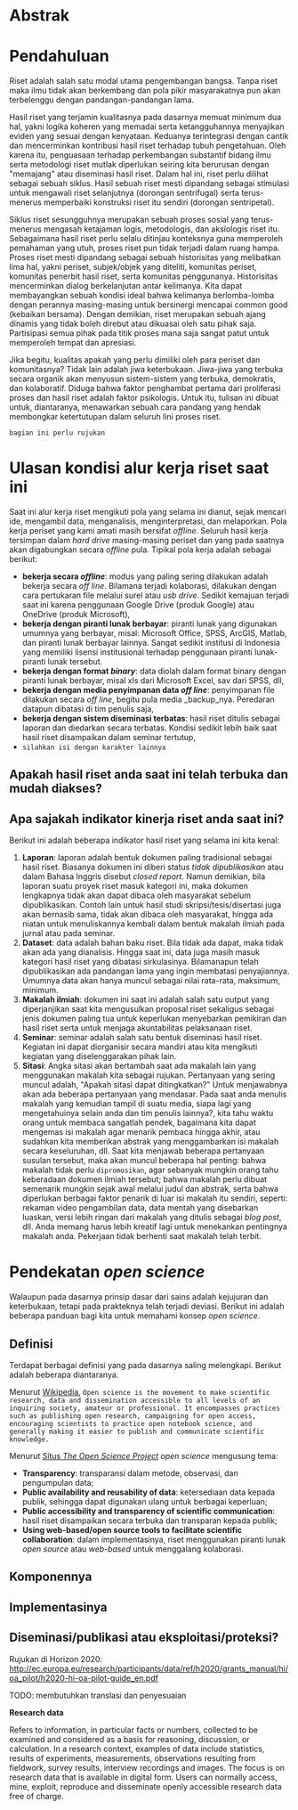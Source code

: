 # Abstrak 




# Pendahuluan

Riset adalah salah satu modal utama pengembangan bangsa. Tanpa riset maka ilmu tidak akan berkembang dan pola pikir masyarakatnya pun akan terbelenggu dengan pandangan-pandangan lama.

Hasil riset yang terjamin kualitasnya pada dasarnya memuat minimum dua
hal, yakni logika koheren yang memadai serta ketangguhannya menyajikan
eviden yang sesuai dengan kenyataan. Keduanya terintegrasi dengan
cantik dan mencerminkan kontribusi hasil riset terhadap tubuh
pengetahuan. Oleh karena itu, penguasaan terhadap perkembangan
substantif bidang ilmu serta metodologi riset mutlak diperlukan
seiring kita berurusan dengan "memajang" atau diseminasi hasil riset.
Dalam hal ini, riset perlu dilihat sebagai sebuah siklus. Hasil sebuah
riset mesti dipandang sebagai stimulasi untuk mengawali riset
selanjutnya (dorongan sentrifugal) serta terus-menerus memperbaiki
konstruksi riset itu sendiri (dorongan sentripetal).

Siklus riset sesungguhnya merupakan sebuah proses sosial yang
terus-menerus mengasah ketajaman logis, metodologis, dan aksiologis
riset itu. Sebagaimana hasil riset perlu selalu ditinjau konteksnya
guna memperoleh pemahaman yang utuh, proses riset pun tidak terjadi
dalam ruang hampa. Proses riset mesti dipandang sebagai sebuah
historisitas yang melibatkan lima hal, yakni periset, subjek/objek
yang diteliti, komunitas periset, komunitas penerbit hasil riset,
serta komunitas penggunanya. Historisitas mencerminkan dialog
berkelanjutan antar kelimanya. Kita dapat membayangkan sebuah kondisi
ideal bahwa kelimanya berlomba-lomba dengan perannya masing-masing
untuk bersinergi mencapai common good (kebaikan bersama). Dengan
demikian, riset merupakan sebuah ajang dinamis yang tidak boleh
direbut atau dikuasai oleh satu pihak saja. Partisipasi semua pihak
pada titik proses mana saja sangat patut untuk memperoleh tempat dan
apresiasi.

Jika begitu, kualitas apakah yang perlu dimiliki oleh para periset dan
komunitasnya? Tidak lain adalah jiwa keterbukaan. Jiwa-jiwa yang
terbuka secara organik akan menyusun sistem-sistem yang terbuka,
demokratis, dan kolaboratif. Diduga bahwa faktor penghambat pertama
dari proliferasi proses dan hasil riset adalah faktor psikologis.
Untuk itu, tulisan ini dibuat untuk, diantaranya, menawarkan sebuah
cara pandang yang hendak membongkar ketertutupan dalam seluruh lini
proses riset.

`bagian ini perlu rujukan`

# Ulasan kondisi alur kerja riset saat ini

Saat ini alur kerja riset mengikuti pola yang selama ini dianut, sejak mencari ide, mengambil data, menganalisis, menginterpretasi, dan melaporkan. Pola kerja periset yang kami amati masih bersifat _offline_. Seluruh hasil kerja tersimpan dalam _hard drive_ masing-masing periset dan yang pada saatnya akan digabungkan secara _offline_ pula.  Tipikal pola kerja adalah sebagai berikut:

* **bekerja secara _offline_**: modus yang paling sering dilakukan adalah bekerja secara _off line_. Bilamana terjadi kolaborasi, dilakukan dengan cara pertukaran file melalui surel atau _usb drive_. Sedikit kemajuan terjadi saat ini karena penggunaan Google Drive (produk Google) atau OneDrive (produk Microsoft),
* **bekerja dengan piranti lunak berbayar**: piranti lunak yang digunakan umumnya yang berbayar, misal: Microsoft Office, SPSS, ArcGIS, Matlab, dan piranti lunak berbayar lainnya. Sangat sedikit institusi di Indonesia yang memiliki lisensi institusional terhadap penggunaan piranti lunak-piranti lunak tersebut.
* **bekerja dengan format _binary_**: data diolah dalam format binary dengan piranti lunak berbayar, misal xls dari Microsoft Excel, sav dari SPSS, dll,
* **bekerja dengan media penyimpanan data _off line_**: penyimpanan file dilakukan secara _off line_, begitu pula media _backup_nya. Peredaran datapun dibatasi di tim penulis saja,
* **bekerja dengan sistem diseminasi terbatas**: hasil riset ditulis sebagai laporan dan diedarkan secara terbatas. Kondisi sedikit lebih baik saat hasil riset disampaikan dalam seminar tertutup,
* `silahkan isi dengan karakter lainnya`



## Apakah hasil riset anda saat ini telah terbuka dan mudah diakses?


## Apa sajakah indikator kinerja riset anda saat ini?

Berikut ini adalah beberapa indikator hasil riset yang selama ini kita kenal:
1. **Laporan**: laporan adalah bentuk dokumen paling tradisional sebagai hasil riset. Biasanya dokumen ini diberi status _tidak dipublikasikan_ atau dalam Bahasa Inggris disebut _closed report_. Namun demikian, bila laporan suatu proyek riset masuk kategori ini, maka dokumen lengkapnya tidak akan dapat dibaca oleh masyarakat sebelum dipublikasikan. Contoh lain untuk hasil studi skripsi/tesis/disertasi juga akan bernasib sama, tidak akan dibaca oleh masyarakat, hingga ada niatan untuk menuliskannya kembali dalam bentuk makalah ilmiah pada jurnal atau pada seminar.
2. **Dataset**: data adalah bahan baku riset. Bila tidak ada dapat, maka tidak akan ada yang dianalisis. Hingga saat ini, data juga masih masuk kategori hasil riset yang dibatasi sirkulasinya. Bilamanapun telah dipublikasikan ada pandangan lama yang ingin membatasi penyajiannya. Umumnya data akan hanya muncul sebagai nilai rata-rata, maksimum, minimum.
3. **Makalah ilmiah**: dokumen ini saat ini adalah salah satu output yang diperjanjikan saat kita mengusulkan proposal riset sekaligus sebagai jenis dokumen paling tua untuk keperlukan menyebarkan pemikiran dan hasil riset serta untuk menjaga akuntabilitas pelaksanaan riset. 
4. **Seminar**: seminar adalah salah satu bentuk diseminasi hasil riset. Kegiatan ini dapat diorganisir secara mandiri atau kita mengikuti kegiatan yang diselenggarakan pihak lain. 
5. **Sitasi**: Angka sitasi akan bertambah saat ada makalah lain yang menggunakan makalah kita sebagai rujukan. Pertanyaan yang sering muncul adalah, "Apakah sitasi dapat ditingkatkan?" Untuk menjawabnya akan ada beberapa pertanyaan yang mendasar. Pada saat anda menulis makalah yang kemudian tampil di suatu media, siapa lagi yang mengetahuinya selain anda dan tim penulis lainnya?, kita tahu waktu orang untuk membaca sangatlah pendek, bagaimana kita dapat mengemas isi makalah agar menarik pembaca hingga akhir, atau sudahkan kita memberikan abstrak yang menggambarkan isi makalah secara keseluruhan, dll. Saat kita menjawab beberapa pertanyaan susulan tersebut, maka akan muncul beberapa hal penting: bahwa makalah tidak perlu `dipromosikan`, agar sebanyak mungkin orang tahu keberadaan dokumen ilmiah tersebut; bahwa makalah perlu dibuat semenarik mungkin sejak awal melalui judul dan abstrak, serta bahwa diperlukan berbagai faktor penarik di luar isi makalah itu sendiri, seperti: rekaman video pengambilan data, data mentah yang disebarkan luaskan, versi lebih ringan dari makalah yang ditulis sebagai _blog post_, dll.  Anda memang harus lebih kreatif lagi untuk menekankan pentingnya makalah anda. Pekerjaan tidak berhenti saat makalah telah terbit.


# Pendekatan _open science_

Walaupun pada dasarnya prinsip dasar dari sains adalah kejujuran dan keterbukaan, tetapi pada prakteknya telah terjadi deviasi. Berikut ini adalah beberapa panduan bagi kita untuk memahami konsep _open science_.


## Definisi

Terdapat berbagai definisi yang pada dasarnya saling melengkapi. Berikut adalah beberapa diantaranya.

Menurut [Wikipedia](https://en.wikipedia.org/wiki/Open_science), `Open science is the movement to make scientific research, data and dissemination accessible to all levels of an inquiring society, amateur or professional. It encompasses practices such as publishing open research, campaigning for open access, encouraging scientists to practice open notebook science, and generally making it easier to publish and communicate scientific knowledge.`

Menurut [Situs _The Open Science Project_](http://www.openscience.org/blog/?p=269) _open science_ mengusung tema:

- **Transparency**: transparansi dalam metode, observasi, dan pengumpulan data;
- **Public availability and reusability of data**: ketersediaan data kepada publik, sehingga dapat digunakan ulang untuk berbagai keperluan;
- **Public accessibility and transparency of scientific communication**: hasil riset disampaikan secara terbuka dan transparan kepada publik;
- **Using web-based/open source tools to facilitate scientific collaboration**: dalam implementasinya, riset menggunakan piranti lunak _open source_ atau _web-based_ untuk menggalang kolaborasi.

## Komponennya


## Implementasinya

## Diseminasi/publikasi atau eksploitasi/proteksi?

Rujukan di Horizon 2020: http://ec.europa.eu/research/participants/data/ref/h2020/grants_manual/hi/oa_pilot/h2020-hi-oa-pilot-guide_en.pdf

TODO: membutuhkan translasi dan penyesuaian

**Research data**

Refers to information, in particular facts or numbers, collected to be examined and
considered as a basis for reasoning, discussion, or calculation.
In a research context, examples of data include statistics, results of experiments,
measurements, observations resulting from fieldwork, survey results, interview
recordings and images. The focus is on research data that is available in digital form.
Users can normally access, mine, exploit, reproduce and disseminate openly
accessible research data free of charge.
